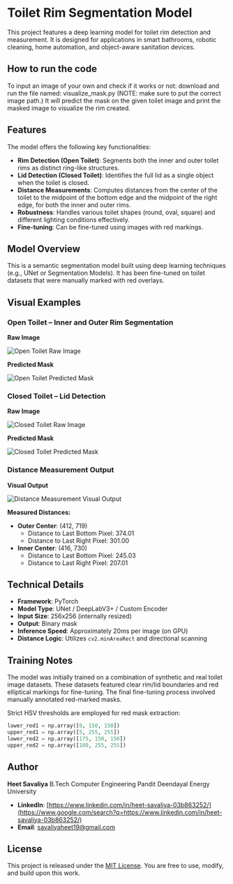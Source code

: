 # Toilet Rim Segmentation Model

This project features a deep learning model for toilet rim detection and measurement. It is designed for applications in smart bathrooms, robotic cleaning, home automation, and object-aware sanitation devices.

## How to run the code

To input an image of your own and check if it works or not:
download and run the file named: visualize_mask.py (NOTE: make sure to put the correct image path.)
It will predict the mask on the given toilet image and print the masked image to visualize the rim created.

## Features

The model offers the following key functionalities:

* **Rim Detection (Open Toilet)**: Segments both the inner and outer toilet rims as distinct ring-like structures.
* **Lid Detection (Closed Toilet)**: Identifies the full lid as a single object when the toilet is closed.
* **Distance Measurements**: Computes distances from the center of the toilet to the midpoint of the bottom edge and the midpoint of the right edge, for both the inner and outer rims.
* **Robustness**: Handles various toilet shapes (round, oval, square) and different lighting conditions effectively.
* **Fine-tuning**: Can be fine-tuned using images with red markings.

## Model Overview

This is a semantic segmentation model built using deep learning techniques (e.g., UNet or Segmentation Models). It has been fine-tuned on toilet datasets that were manually marked with red overlays.

## Visual Examples

### Open Toilet – Inner and Outer Rim Segmentation

**Raw Image**

![Open Toilet Raw Image](Open_Toilet_Raw_Image.jpg)

**Predicted Mask**

![Open Toilet Predicted Mask](Open_Toilet_Predicted_Mask.png)

### Closed Toilet – Lid Detection

**Raw Image**

![Closed Toilet Raw Image](Closed_Toilet_Raw_Image.jpg)

**Predicted Mask**

![Closed Toilet Predicted Mask](Closed_Toilet_Predicted_Mask.png)

### Distance Measurement Output

**Visual Output**

![Distance Measurement Visual Output](Distance_Measurement_Visual_Output.png)

**Measured Distances:**
* **Outer Center**: (412, 719) 
    * Distance to Last Bottom Pixel: 374.01 
    * Distance to Last Right Pixel: 301.00 
* **Inner Center**: (416, 730) 
    * Distance to Last Bottom Pixel: 245.03 
    * Distance to Last Right Pixel: 207.01 

## Technical Details

* **Framework**: PyTorch 
* **Model Type**: UNet / DeepLabV3+ / Custom Encoder 
* **Input Size**: 256x256 (internally resized) 
* **Output**: Binary mask 
* **Inference Speed**: Approximately 20ms per image (on GPU) 
* **Distance Logic**: Utilizes `cv2.minAreaRect` and directional scanning 

## Training Notes

The model was initially trained on a combination of synthetic and real toilet image datasets. These datasets featured clear rim/lid boundaries and red elliptical markings for fine-tuning. The final fine-tuning process involved manually annotated red-marked masks.

Strict HSV thresholds are employed for red mask extraction:
```python
lower_red1 = np.array([0, 150, 150])
upper_red1 = np.array([5, 255, 255])
lower_red2 = np.array([175, 150, 150])
upper_red2 = np.array([180, 255, 255])
````

## Author

**Heet Savaliya**
B.Tech Computer Engineering
Pandit Deendayal Energy University

  * **LinkedIn**: [https://www.linkedin.com/in/heet-savaliya-03b863252/](https://www.google.com/search?q=https://www.linkedin.com/in/heet-savaliya-03b863252/)
  * **Email**: savaliyaheet19@gmail.com

## License

This project is released under the [MIT License](https://opensource.org/licenses/MIT). You are free to use, modify, and build upon this work.
